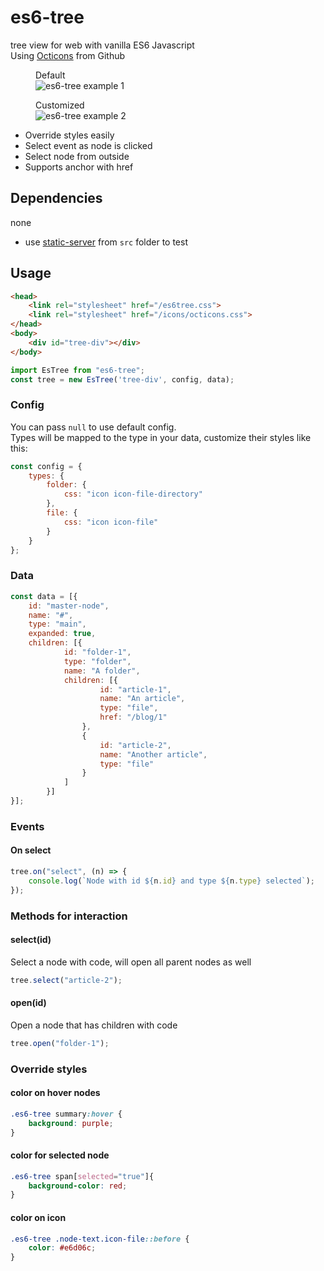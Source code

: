 # es6-tree
tree view for web with vanilla ES6 Javascript  
Using [Octicons](https://octicons.github.com/) from Github

<p>
<figure>
    <figcaption>Default</figcaption>
    <img alt="es6-tree example 1" src="https://storage.googleapis.com/atle-static/pics/es6-tree-example.jpg">
</figure>
<figure>
    <figcaption>Customized</figcaption>
    <img alt="es6-tree example 2" src="https://storage.googleapis.com/atle-static/pics/es6-tree-cus1.jpg">
</figure>
</p>

- Override styles easily
- Select event as node is clicked
- Select node from outside
- Supports anchor with href

## Dependencies
none
- use [static-server](https://www.npmjs.com/package/static-server) from `src` folder to test

## Usage
```html
<head>
    <link rel="stylesheet" href="/es6tree.css">
    <link rel="stylesheet" href="/icons/octicons.css">
</head>
<body>
    <div id="tree-div"></div>
</body>
```
```js
import EsTree from "es6-tree";
const tree = new EsTree('tree-div', config, data);
```

### Config
You can pass `null` to use default config.  
Types will be mapped to the type in your data, customize their styles like this:
```js
const config = {
    types: {
        folder: {
            css: "icon icon-file-directory"
        },
        file: {
            css: "icon icon-file"
        }
    }
};
```
### Data
```js
const data = [{
    id: "master-node",
    name: "#",
    type: "main",
    expanded: true,
    children: [{
            id: "folder-1",
            type: "folder",
            name: "A folder",
            children: [{
                    id: "article-1",
                    name: "An article",
                    type: "file",
                    href: "/blog/1"
                },
                {
                    id: "article-2",
                    name: "Another article",
                    type: "file"
                }
            ]
        }]
}];
```

### Events
#### On select
```js
tree.on("select", (n) => {
    console.log(`Node with id ${n.id} and type ${n.type} selected`);
});
```

### Methods for interaction
#### select(id)
Select a node with code, will open all parent nodes as well
```js
tree.select("article-2");
```

#### open(id)
Open a node that has children with code
```js
tree.open("folder-1");
```

### Override styles
#### color on hover nodes
```css
.es6-tree summary:hover {
    background: purple;
}
```

#### color for selected node
```css
.es6-tree span[selected="true"]{
    background-color: red;
}
```

#### color on icon
```css
.es6-tree .node-text.icon-file::before {
    color: #e6d06c;
}
```

